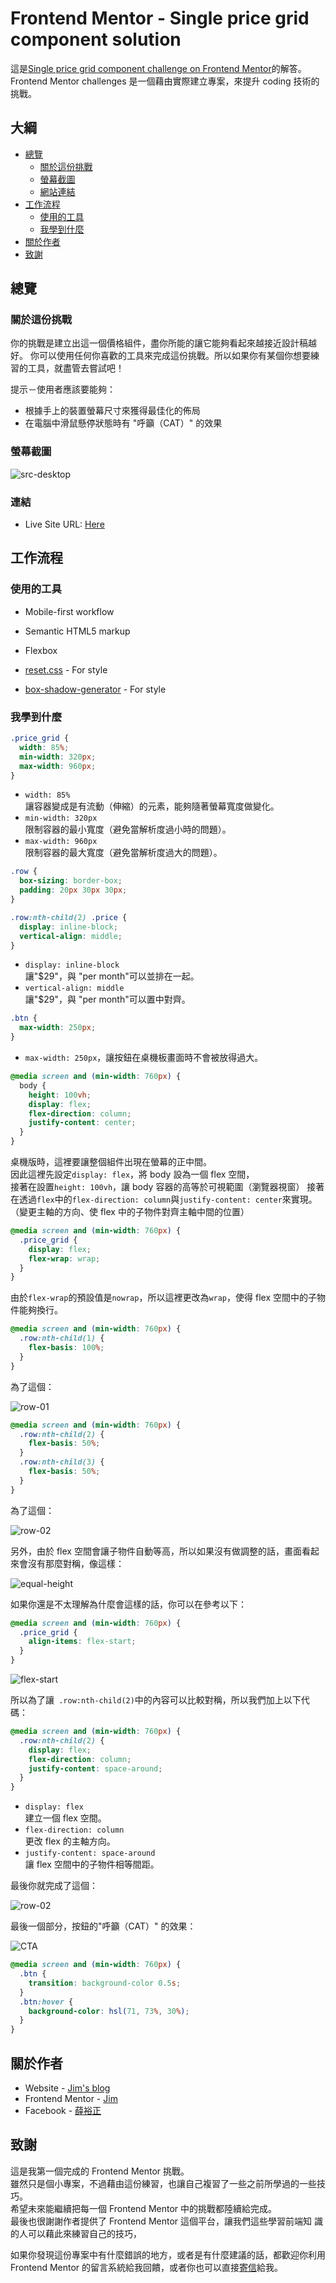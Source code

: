 # Frontend Mentor - Single price grid component solution

這是[Single price grid component challenge on Frontend Mentor](https://www.frontendmentor.io/challenges/single-price-grid-component-5ce41129d0ff452fec5abbbc)的解答。  
Frontend Mentor challenges 是一個藉由實際建立專案，來提升 coding 技術的挑戰。

## 大綱

- [總覽](#總覽)
  - [關於這份挑戰](#關於這份挑戰)
  - [螢幕截圖](#螢幕截圖)
  - [網站連結](#連結)
- [工作流程](#工作流程)
  - [使用的工具](#使用的工具)
  - [我學到什麼](#我學到什麼)
- [關於作者](#關於作者)
- [致謝](#致謝)

## 總覽

### 關於這份挑戰

你的挑戰是建立出這一個價格組件，盡你所能的讓它能夠看起來越接近設計稿越好。
你可以使用任何你喜歡的工具來完成這份挑戰。所以如果你有某個你想要練習的工具，就盡管去嘗試吧！

提示－使用者應該要能夠：

- 根據手上的裝置螢幕尺寸來獲得最佳化的佈局
- 在電腦中滑鼠懸停狀態時有 "呼籲（CAT）" 的效果

### 螢幕截圖

![src-desktop](README-img/src-desktop.jpg)

### 連結

- Live Site URL: [Here](https://jubeatt.github.io/single-price-grid-component/)

## 工作流程

### 使用的工具

- Mobile-first workflow
- Semantic HTML5 markup
- Flexbox

- [reset.css](https://meyerweb.com/eric/tools/css/reset/) - For style
- [box-shadow-generator](https://html-css-js.com/css/generator/box-shadow/) - For style

### 我學到什麼

```css
.price_grid {
  width: 85%;
  min-width: 320px;
  max-width: 960px;
}
```

- `width: 85%`  
  讓容器變成是有流動（伸縮）的元素，能夠隨著螢幕寬度做變化。
- `min-width: 320px`  
  限制容器的最小寬度（避免當解析度過小時的問題）。
- `max-width: 960px`  
  限制容器的最大寬度（避免當解析度過大的問題）。

```css
.row {
  box-sizing: border-box;
  padding: 20px 30px 30px;
}
```

```css
.row:nth-child(2) .price {
  display: inline-block;
  vertical-align: middle;
}
```

- `display: inline-block`  
  讓"$29"，與 "per month"可以並排在一起。
- `vertical-align: middle`  
  讓"$29"，與 "per month"可以置中對齊。

```css
.btn {
  max-width: 250px;
}
```

- `max-width: 250px`，讓按鈕在桌機板畫面時不會被放得過大。

```css
@media screen and (min-width: 760px) {
  body {
    height: 100vh;
    display: flex;
    flex-direction: column;
    justify-content: center;
  }
}
```

桌機版時，這裡要讓整個組件出現在螢幕的正中間。  
因此這裡先設定`display: flex`，將 body 設為一個 flex 空間，  
接著在設置`height: 100vh`，讓 body 容器的高等於可視範圍（瀏覽器視窗）
接著在透過`flex`中的`flex-direction: column`與`justify-content: center`來實現。  
（變更主軸的方向、使 flex 中的子物件對齊主軸中間的位置）

```css
@media screen and (min-width: 760px) {
  .price_grid {
    display: flex;
    flex-wrap: wrap;
  }
}
```

由於`flex-wrap`的預設值是`nowrap`，所以這裡更改為`wrap`，使得 flex 空間中的子物件能夠換行。

```css
@media screen and (min-width: 760px) {
  .row:nth-child(1) {
    flex-basis: 100%;
  }
}
```

為了這個：

![row-01](README-img/row-01.jpg)

```css
@media screen and (min-width: 760px) {
  .row:nth-child(2) {
    flex-basis: 50%;
  }
  .row:nth-child(3) {
    flex-basis: 50%;
  }
}
```

為了這個：

![row-02](README-img/row-02.jpg)

另外，由於 flex 空間會讓子物件自動等高，所以如果沒有做調整的話，畫面看起來會沒有那麼對稱，像這樣：

![equal-height](README-img/equal-height.jpg)

如果你還是不太理解為什麼會這樣的話，你可以在參考以下：

```css
@media screen and (min-width: 760px) {
  .price_grid {
    align-items: flex-start;
  }
}
```

![flex-start](README-img/flex-start.jpg)

所以為了讓` .row:nth-child(2)`中的內容可以比較對稱，所以我們加上以下代碼：

```css
@media screen and (min-width: 760px) {
  .row:nth-child(2) {
    display: flex;
    flex-direction: column;
    justify-content: space-around;
  }
}
```

- `display: flex`  
  建立一個 flex 空間。
- `flex-direction: column`  
  更改 flex 的主軸方向。
- `justify-content: space-around`  
  讓 flex 空間中的子物件相等間距。

最後你就完成了這個：

![row-02](README-img/row-02.jpg)

最後一個部分，按鈕的"呼籲（CAT）" 的效果：

![CTA](README-img/CTA.gif)

```css
@media screen and (min-width: 760px) {
  .btn {
    transition: background-color 0.5s;
  }
  .btn:hover {
    background-color: hsl(71, 73%, 30%);
  }
}
```

## 關於作者

- Website - [Jim's blog](https://jubeatt.github.io/)
- Frontend Mentor - [Jim](https://www.frontendmentor.io/profile/jubeatt)
- Facebook - [薛裕正](https://www.facebook.com/profile.php?id=100003593580513)

## 致謝

這是我第一個完成的 Frontend Mentor 挑戰。  
雖然只是個小專案，不過藉由這份練習，也讓自己複習了一些之前所學過的一些技巧。  
希望未來能繼續把每一個 Frontend Mentor 中的挑戰都陸續給完成。  
最後也很謝謝作者提供了 Frontend Mentor 這個平台，讓我們這些學習前端知
識的人可以藉此來練習自己的技巧，

如果你發現這份專案中有什麼錯誤的地方，或者是有什麼建議的話，都歡迎你利用 Frontend Mentor 的留言系統給我回饋，或者你也可以直接[寄信](mailto:jimdevelopesite)給我。
